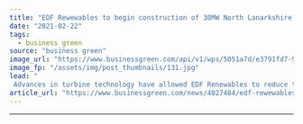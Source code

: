 ```yaml
---
title: "EDF Rewewables to begin construction of 30MW North Lanarkshire onshore wind farm"
date: "2021-02-22"
tags: 
  - business green
source: "business green"
image_url: "https://www.businessgreen.com/api/v1/wps/5051a7d/e3791fd7-9306-45f9-94b5-a3072b4fc600/5/EDF-Renewables-Burnfoot-Hill-Wind-Farm-185x114.jpg"
image_fp: "/assets/img/post_thumbnails/131.jpg"
lead: "
 Advances in turbine technology have allowed EDF Renewables to reduce the number of wind turbines required for the West Benhar project, it said ..."
article_url: "https://www.businessgreen.com/news/4027484/edf-rewewables-begin-construction-30mw-north-lanarkshire-onshore-wind-farm"
---
```


---
